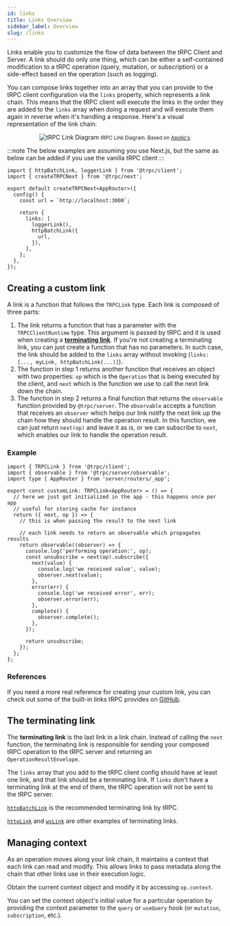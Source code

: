 ```yaml
---
id: links
title: Links Overview
sidebar_label: Overview
slug: /links
---
```


Links enable you to customize the flow of data between the tRPC Client and Server. A link should do only one thing, which can be either a self-contained modification to a tRPC operation (query, mutation, or subscription) or a side-effect based on the operation (such as logging).

You can compose links together into an array that you can provide to the tRPC client configuration via the `links` property, which represents a link chain. This means that the tRPC client will execute the links in the order they are added to the `links` array when doing a request and will execute them again in reverse when it's handling a response. Here's a visual representation of the link chain:

<div align="center" style={{marginBottom: '12px'}}>
  <img src="/img/links-diagram.svg" style={{background: 'white'}} alt="tRPC Link Diagram"/>
  <small>tRPC Link Diagram. Based on <a href="https://www.apollographql.com/docs/react/api/link/introduction/" target="_blank">Apollo's</a>.</small>
</div>

:::note
The below examples are assuming you use Next.js, but the same as below can be added if you use the vanilla tRPC client
:::

```tsx title='utils/trpc.ts'
import { httpBatchLink, loggerLink } from '@trpc/client';
import { createTRPCNext } from '@trpc/next';

export default createTRPCNext<AppRouter>({
  config() {
    const url = `http://localhost:3000`;

    return {
      links: [
        loggerLink(),
        httpBatchLink({
          url,
        }),
      ],
    };
  },
});
```

## Creating a custom link

A link is a function that follows the `TRPCLink` type. Each link is composed of three parts:

1. The link returns a function that has a parameter with the `TRPCClientRuntime` type. This argument is passed by tRPC and it is used when creating a [**terminating link**](#the-terminating-link). If you're not creating a terminating link, you can just create a function that has no parameters. In such case, the link should be added to the `links` array without invoking (`links: [..., myLink, httpBatchLink(...)]`).
2. The function in step 1 returns another function that receives an object with two properties: `op` which is the `Operation` that is being executed by the client, and `next` which is the function we use to call the next link down the chain.
3. The function in step 2 returns a final function that returns the `observable` function provided by `@trpc/server`. The `observable` accepts a function that receives an `observer` which helps our link notify the next link up the chain how they should handle the operation result. In this function, we can just return `next(op)` and leave it as is, or we can subscribe to `next`, which enables our link to handle the operation result.

### Example

```tsx title='utils/customLink.ts'
import { TRPCLink } from '@trpc/client';
import { observable } from '@trpc/server/observable';
import type { AppRouter } from 'server/routers/_app';

export const customLink: TRPCLink<AppRouter> = () => {
  // here we just got initialized in the app - this happens once per app
  // useful for storing cache for instance
  return ({ next, op }) => {
    // this is when passing the result to the next link

    // each link needs to return an observable which propagates results
    return observable((observer) => {
      console.log('performing operation:', op);
      const unsubscribe = next(op).subscribe({
        next(value) {
          console.log('we received value', value);
          observer.next(value);
        },
        error(err) {
          console.log('we received error', err);
          observer.error(err);
        },
        complete() {
          observer.complete();
        },
      });

      return unsubscribe;
    });
  };
};
```

### References

If you need a more real reference for creating your custom link, you can check out some of the built-in links tRPC provides on [GitHub](https://github.com/trpc/trpc/tree/main/packages/client/src/links).

## The terminating link

The **terminating link** is the last link in a link chain. Instead of calling the `next` function, the terminating link is responsible for sending your composed tRPC operation to the tRPC server and returning an `OperationResultEnvelope`.

The `links` array that you add to the tRPC client config should have at least one link, and that link should be a terminating link. If `links` don't have a terminating link at the end of them, the tRPC operation will not be sent to the tRPC server.

[`httpBatchLink`](./httpBatchLink.md) is the recommended terminating link by tRPC.

[`httpLink`](./httpLink.md) and [`wsLink`](./wsLink.md) are other examples of terminating links.

## Managing context

As an operation moves along your link chain, it maintains a context that each link can read and modify. This allows links to pass metadata along the chain that other links use in their execution logic.

Obtain the current context object and modify it by accessing `op.context`.

You can set the context object's initial value for a particular operation by providing the context parameter to the `query` or `useQuery` hook (or `mutation`, `subscription`, etc.).
